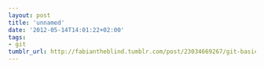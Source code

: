 ```yaml
---
layout: post
title: 'unnamed'
date: '2012-05-14T14:01:22+02:00'
tags:
- git
tumblr_url: http://fabiantheblind.tumblr.com/post/23034669267/git-basics-episode-1-what-is-version-control
---
```

